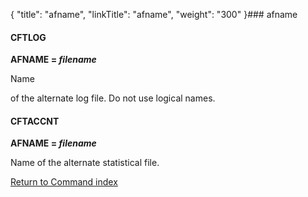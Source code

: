 {
    "title": "afname",
    "linkTitle": "afname",
    "weight": "300"
}### <span id="afname"></span>afname

#### <span id="afname CFTLOG"></span>CFTLOG

**AFNAME = *filename***

Name
of the alternate log file. Do not use logical names.

#### <span id="afname_CFTACCNT"></span>CFTACCNT

**AFNAME = *filename***

Name of the alternate statistical file.

[Return to Command index](../)
